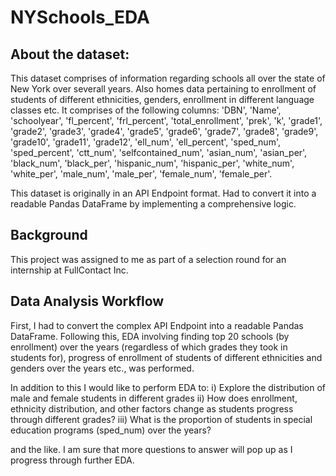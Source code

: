 # NYSchools_EDA


## About the dataset:
This dataset comprises of information regarding schools all over the state of New York over severall years. Also homes data pertaining to enrollment of students of different ethnicities, genders, enrollment in different language classes etc. It comprises of the following columns: 'DBN', 'Name', 'schoolyear', 'fl_percent', 'frl_percent', 'total_enrollment', 'prek', 'k', 'grade1', 'grade2', 'grade3', 'grade4', 'grade5', 'grade6', 'grade7', 'grade8', 'grade9', 'grade10', 'grade11', 'grade12', 'ell_num', 'ell_percent', 'sped_num', 'sped_percent', 'ctt_num', 'selfcontained_num', 'asian_num', 'asian_per', 'black_num', 'black_per', 'hispanic_num', 'hispanic_per', 'white_num', 'white_per', 'male_num', 'male_per', 'female_num', 'female_per'.

This dataset is originally in an API Endpoint format. Had to convert it into a readable Pandas DataFrame by implementing a comprehensive logic.


## Background
This project was assigned to me as part of a selection round for an internship at FullContact Inc.

## Data Analysis Workflow
First, I had to convert the complex API Endpoint into a readable Pandas DataFrame. Following this, EDA involving finding top 20 schools (by enrollment) over the years (regardless of which grades they took in students for), progress of enrollment of students of different ethnicities and genders over the years etc., was performed.

In addition to this I would like to perform EDA to:
i) Explore the distribution of male and female students in different grades
ii) How does enrollment, ethnicity distribution, and other factors change as students progress through different grades?
iii) What is the proportion of students in special education programs (sped_num) over the years?

and the like. I am sure that more questions to answer will pop up as I progress through further EDA.
